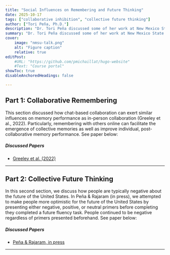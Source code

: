 ```yaml
---
title: "Social Influences on Remembering and Future Thinking" 
date: 2025-10-17
tags: ["collaborative inhibition", "collective future thinking"]
author: ["Tori Peña, Ph.D."]
description: "Dr. Tori Peña discussed some of her work at New Mexico State University's Cognitive Brown Bag Series. She reviewed work she did examining chat-based collaboration (Greeley et al., 2022). Then, she also discussed her work experimentally testing whether people can imagine a more positive future for the future of the United States (Peña & Rajaram, in press)." 
summary: "Dr. Tori Peña discussed some of her work at New Mexico State University's Cognitive Brown Bag Series. She reviewed work she did examining chat-based collaboration (Greeley et al., 2022). Then, she also discussed her work experimentally testing whether people can imagine a more positive future for the future of the United States (Peña & Rajaram, in press)." 
cover:
    image: "nmsu-talk.png"
    alt: "Figure caption"
    relative: true
editPost:
    #URL: "https://github.com/pmichaillat/hugo-website"
    #Text: "Course portal"
showToc: true
disableAnchoredHeadings: false

---
```


## Part 1: Collaborative Remembering

This section discussed how chat-based collaboration can exert similar influences on memory performance as in-person collaboration (Greeley et al., 2022). Particularly, remembering with others online can facilitate the emergence of collective memories as well as improve individual, post-collaborative memory performance. See paper below:

##### Discussed Papers

+ [Greeley et al. (2022)](greeley-et-al-2022.pdf)
---

## Part 2: Collective Future Thinking

In this second section, we discuss how people are typically negative about the future of the United States. In Peña & Rajaram (in press), we attempted to make people more optimistic for the future of the United States by presenting either negative, positive, or neutral primers before completing they completed a future fluency task. People continued to be negative regardless of primers presented beforehand. See paper below:

##### Discussed Papers

+ [Peña & Rajaram, in press](pena-rajaram-inpress.pdf)
---